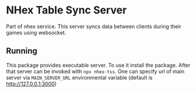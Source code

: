 # NHex Table Sync Server

Part of nhex service.
This server syncs data between clients during their games using websocket.

## Running

This package provides executable server.
To use it install the package.
After that server can be invoked with `npx nhex-tss`.
One can specify url of main server via `MAIN_SERVER_URL` environmental variable (default is http://127.0.0.1:3000)
